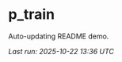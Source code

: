 # p_train

Auto-updating README demo.

<!--START_SECTION:status-->
_Last run: 2025-10-22 13:36 UTC_
<!--END_SECTION:status-->



































































































































































































































































































































































































































































































































































































































































































































































































































































































































































































































































































































































































































































































































































































